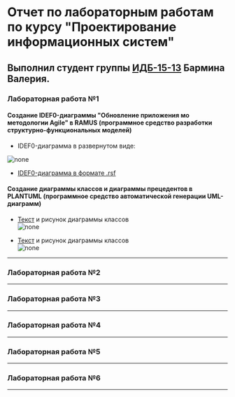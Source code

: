 # Отчет по лабораторным работам по курсу "Проектирование информационных систем"

## Выполнил студент группы [ИДБ-15-13](https://github.com/stankin/design-2018/wiki/list-idb-15-13) Бармина Валерия.

### Лабораторная работа №1

#### Создание IDEF0-диаграммы "Обновление приложения мо методологии Agile" в RAMUS (программное средство разработки структурно-функциональных моделей)

* IDEF0-диаграмма в развернутом виде:

![none](https://github.com/lerchicperch/Labs/blob/master/model.png)

* [IDEF0-диаграмма в формате .rsf](https://github.com/lerchicperch/Labs/blob/master/Lab1.rsf)

#### Создание диаграммы классов и диаграммы прецедентов в PLANTUML (программное средство автоматической генерации UML-диаграмм)

* [Текст](https://github.com/lerchicperch/Labs/blob/master/Текст%20Диаграммы%20классов.txt) и рисунок диаграммы классов <br>
![none](https://github.com/lerchicperch/Labs/blob/master/Диаграмма%20классов.png) 

* [Текст](https://github.com/lerchicperch/Labs/blob/master/Текст%20Диаграммы%20прецедентов.txt) и рисунок диаграммы классов <br>
![none](https://github.com/lerchicperch/Labs/blob/master/Диаграмма%20прецедентов.png) 
***

### Лабораторная работа №2
***

### Лабораторная работа №3
***

### Лабораторная работа №4
***

### Лабораторная работа №5
***

### Лабораторная работа №6
***
